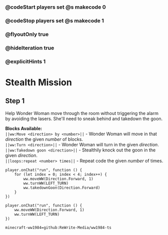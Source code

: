 ### @codeStart players set @s makecode 0
### @codeStop players set @s makecode 1

### @flyoutOnly true
### @hideIteration true
### @explicitHints 1

# Stealth Mission

## Step 1
Help Wonder Woman move through the room without triggering the alarm by avoiding the lasers. She'll need to sneak behind and takedown the goon.

**Blocks Available:**  
``||ww:Move <direction> by <number>||`` - Wonder Woman will move in that *direction* the given *number* of blocks.  
``||ww:Turn <direction>||`` - Wonder Woman will turn in the given *direction*.  
``||ww:Takedown goon <direction>||`` - Stealthily knock out the goon in the given *direction*.  
``||loops:repeat <number> times||`` - Repeat code the given *number* of times.  

```ghost
player.onChat("run", function () {
    for (let index = 0; index < 4; index++) {
        ww.moveWW(Direction.Forward, 1)
        ww.turnWW(LEFT_TURN)
        ww.takedownGoon(Direction.Forward)
    }
})
```
```template
player.onChat("run", function () {
    ww.moveWW(Direction.Forward, 1)
    ww.turnWW(LEFT_TURN)
})
```
```package
minecraft-ww1984=github:ReWrite-Media/ww1984-ts
```
